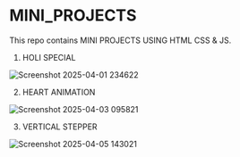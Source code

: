 # MINI_PROJECTS
This repo contains MINI PROJECTS USING HTML CSS &amp; JS.

1) HOLI SPECIAL

![Screenshot 2025-04-01 234622](https://github.com/user-attachments/assets/c218305f-1179-496f-948f-939a6d67c486)

2) HEART ANIMATION

 ![Screenshot 2025-04-03 095821](https://github.com/user-attachments/assets/32b92db5-07ac-4931-84f5-bf6b03716234)

3) VERTICAL STEPPER
   
![Screenshot 2025-04-05 143021](https://github.com/user-attachments/assets/0974cbc1-00ec-49c0-8ac2-b01edb7fa992)
